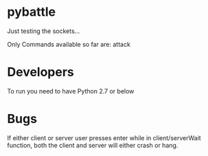 # pybattle
Just testing the sockets...

Only Commands available so far are: attack

# Developers 

To run you need to have Python 2.7 or below 

# Bugs

If either client or server user presses enter while in client/serverWait function, both the client and server will either crash or hang.
